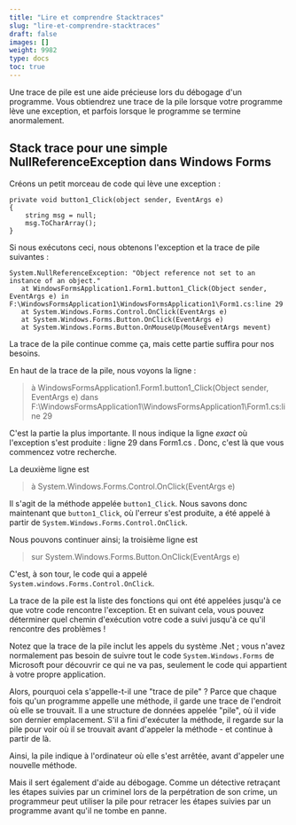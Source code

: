 ```yaml
---
title: "Lire et comprendre Stacktraces"
slug: "lire-et-comprendre-stacktraces"
draft: false
images: []
weight: 9982
type: docs
toc: true
---
```


Une trace de pile est une aide précieuse lors du débogage d'un programme. Vous obtiendrez une trace de la pile lorsque votre programme lève une exception, et parfois lorsque le programme se termine anormalement.

## Stack trace pour une simple NullReferenceException dans Windows Forms
Créons un petit morceau de code qui lève une exception :

    private void button1_Click(object sender, EventArgs e)
    {
        string msg = null;
        msg.ToCharArray();
    }

Si nous exécutons ceci, nous obtenons l'exception et la trace de pile suivantes :

    System.NullReferenceException: "Object reference not set to an instance of an object."
       at WindowsFormsApplication1.Form1.button1_Click(Object sender, EventArgs e) in F:\WindowsFormsApplication1\WindowsFormsApplication1\Form1.cs:line 29
       at System.Windows.Forms.Control.OnClick(EventArgs e)
       at System.Windows.Forms.Button.OnClick(EventArgs e)
       at System.Windows.Forms.Button.OnMouseUp(MouseEventArgs mevent)

La trace de la pile continue comme ça, mais cette partie suffira pour nos besoins.

En haut de la trace de la pile, nous voyons la ligne :

> à WindowsFormsApplication1.Form1.button1_Click(Object sender, EventArgs e) dans F:\WindowsFormsApplication1\WindowsFormsApplication1\Form1.cs:line 29

C'est la partie la plus importante. Il nous indique la ligne _exact_ où l'exception s'est produite : ligne 29 dans Form1.cs .
Donc, c'est là que vous commencez votre recherche.

La deuxième ligne est

> à System.Windows.Forms.Control.OnClick(EventArgs e)

Il s'agit de la méthode appelée `button1_Click`. Nous savons donc maintenant que `button1_Click`, où l'erreur s'est produite, a été appelé à partir de `System.Windows.Forms.Control.OnClick`.

Nous pouvons continuer ainsi; la troisième ligne est

> sur System.Windows.Forms.Button.OnClick(EventArgs e)

C'est, à son tour, le code qui a appelé `System.windows.Forms.Control.OnClick`.

La trace de la pile est la liste des fonctions qui ont été appelées jusqu'à ce que votre code rencontre l'exception.
Et en suivant cela, vous pouvez déterminer quel chemin d'exécution votre code a suivi jusqu'à ce qu'il rencontre des problèmes !

Notez que la trace de la pile inclut les appels du système .Net ; vous n'avez normalement pas besoin de suivre tout le code `System.Windows.Forms` de Microsoft pour découvrir ce qui ne va pas, seulement le code qui appartient à votre propre application.


Alors, pourquoi cela s'appelle-t-il une "trace de pile" ?
Parce que chaque fois qu'un programme appelle une méthode, il garde une trace de l'endroit où elle se trouvait. Il a une structure de données appelée "pile", où il vide son dernier emplacement.
S'il a fini d'exécuter la méthode, il regarde sur la pile pour voir où il se trouvait avant d'appeler la méthode - et continue à partir de là.

Ainsi, la pile indique à l'ordinateur où elle s'est arrêtée, avant d'appeler une nouvelle méthode.

Mais il sert également d'aide au débogage. Comme un détective retraçant les étapes suivies par un criminel lors de la perpétration de son crime, un programmeur peut utiliser la pile pour retracer les étapes suivies par un programme avant qu'il ne tombe en panne.





